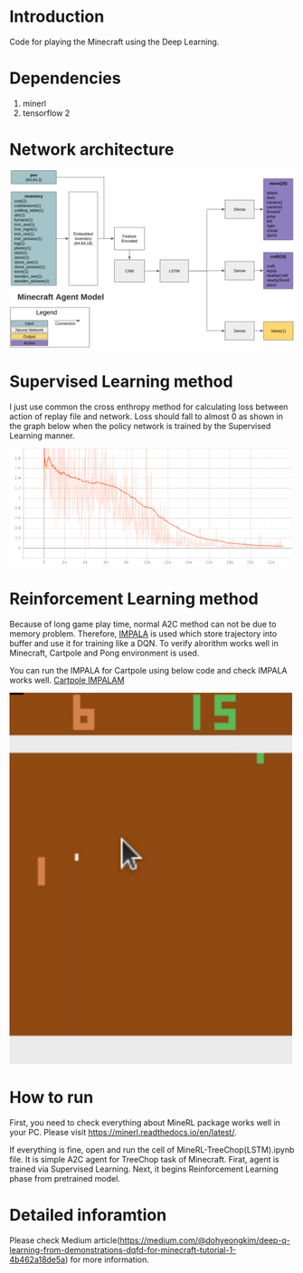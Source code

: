 # Introduction
Code for playing the Minecraft using the Deep Learning. 

# Dependencies
1. minerl
2. tensorflow 2

# Network architecture
<img src="image/minecraft_network.png" width="1000">

# Supervised Learning method
I just use common the cross enthropy method for calculating loss between action of replay file and network. Loss should fall to almost 0 as shown in the graph below when the policy network is trained by the Supervised Learning manner.

<img src="image/treechop_sl_loss.png" width="500">

# Reinforcement Learning method
Because of long game play time, normal A2C method can not be due to memory problem. Therefore, [IMPALA](https://deepmind.com/research/publications/2019/impala-scalable-distributed-deep-rl-importance-weighted-actor-learner-architectures) is used which store trajectory into buffer and use it for training like a DQN. To verify alrorithm works well in Minecraft, Cartpole and Pong environment is used.

You can run the IMPALA for Cartpole using below code and check IMPALA works well.
[Cartpole IMPALAM](https://github.com/kimbring2/minecraft_ai/blob/master/CartPole-v0_IMPALA.ipynb)

<img src="image/pong_impala_result.gif" width="500">

# How to run 
First, you need to check everything about MineRL package works well in your PC. Please visit https://minerl.readthedocs.io/en/latest/.

If everything is fine, open and run the cell of MineRL-TreeChop(LSTM).ipynb file. It is simple A2C agent for TreeChop task of Minecraft. Firat, agent is trained via Supervised Learning. Next, it begins Reinforcement Learning phase from pretrained model.

# Detailed inforamtion
Please check Medium article(https://medium.com/@dohyeongkim/deep-q-learning-from-demonstrations-dqfd-for-minecraft-tutorial-1-4b462a18de5a) for more information.
